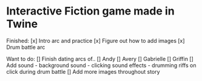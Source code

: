# Interactive Fiction game made in Twine

Finished:
[x] Intro arc and practice
[x] Figure out how to add images
[x] Drum battle arc

Want to do:
[] Finish dating arcs of..
    [] Andy
    [] Avery
    [] Gabrielle
    [] Griffin
[] Add sound
    - background sound 
    - clicking sound effects
    - drumming riffs on click during drum battle
[] Add more images throughout story